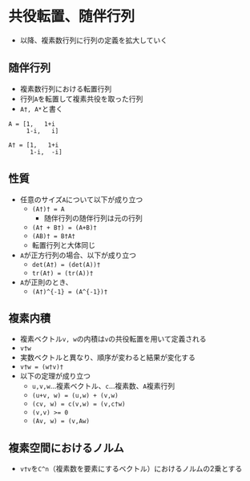# 共役転置、随伴行列

- 以降、複素数行列に行列の定義を拡大していく

## 随伴行列
- 複素数行列における転置行列
- 行列`A`を転置して複素共役を取った行列
- `A†, A*`と書く

```
A = [1,   1+i
     1-i,   i]

A† = [1,   1+i
      1-i,  -i]

```

## 性質
- 任意のサイズ`A`について以下が成り立つ
    - `(A†)† = A`
        - 随伴行列の随伴行列は元の行列
    - `(A† + B†) = (A+B)†`
    - `(AB)† = B†A†`
    - 転置行列と大体同じ
- `A`が正方行列の場合、以下が成り立つ
    - `det(A†) = (det(A))†`
    - `tr(A†) = (tr(A))†`
- `A`が正則のとき、
    - `(A†)^{-1} = (A^{-1})†`

## 複素内積
- 複素ベクトル`v, w`の内積は`v`の共役転置を用いて定義される
- `v†w`
- 実数ベクトルと異なり、順序が変わると結果が変化する
- `v†w = (w†v)†`
- 以下の定理が成り立つ
    - `u,v,w`...複素ベクトル、`c`...複素数、`A`複素行列
    - `(u+v, w) = (u,w) + (v,w)`
    - `(cv, w) = c(v,w) = (v,c†w)`
    - `(v,v) >= 0`
    - `(Av, w) = (v,Aw)`

## 複素空間におけるノルム
- `v†v`を`C^n`（複素数を要素にするベクトル）におけるノルムの2乗とする

